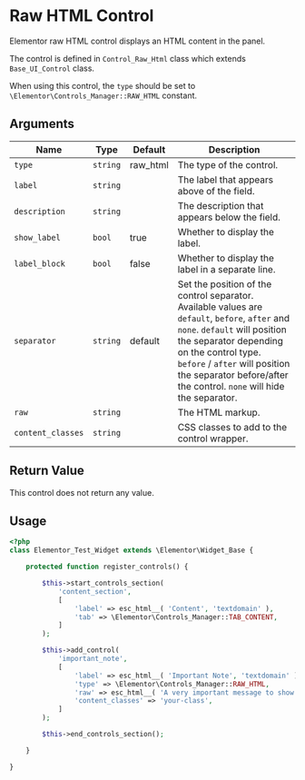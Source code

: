 # Raw HTML Control

Elementor raw HTML control displays an HTML content in the panel.

The control is defined in `Control_Raw_Html` class which extends `Base_UI_Control` class.

When using this control, the `type` should be set to `\Elementor\Controls_Manager::RAW_HTML` constant.

## Arguments

<table>
	<thead>
		<tr>
			<th>Name</th>
			<th>Type</th>
			<th>Default</th>
			<th>Description</th>
		</tr>
	</thead>
	<tbody>
		<tr>
			<td><code>type</code></td>
			<td><code>string</code></td>
			<td>raw_html</td>
			<td>The type of the control.</td>
		</tr>
		<tr>
			<td><code>label</code></td>
			<td><code>string</code></td>
			<td></td>
			<td>The label that appears above of the field.</td>
		</tr>
		<tr>
			<td><code>description</code></td>
			<td><code>string</code></td>
			<td></td>
			<td>The description that appears below the field.</td>
		</tr>
		<tr>
			<td><code>show_label</code></td>
			<td><code>bool</code></td>
			<td>true</td>
			<td>Whether to display the label.</td>
		</tr>
		<tr>
			<td><code>label_block</code></td>
			<td><code>bool</code></td>
			<td>false</td>
			<td>Whether to display the label in a separate line.</td>
		</tr>
		<tr>
			<td><code>separator</code></td>
			<td><code>string</code></td>
			<td>default</td>
			<td>Set the position of the control separator. Available values are <code>default</code>, <code>before</code>, <code>after</code> and <code>none</code>. <code>default</code> will position the separator depending on the control type. <code>before</code> / <code>after</code> will position the separator before/after the control. <code>none</code> will hide the separator.</td>
		</tr>
		<tr>
			<td><code>raw</code></td>
			<td><code>string</code></td>
			<td></td>
			<td>The HTML markup.</td>
		</tr>
		<tr>
			<td><code>content_classes</code></td>
			<td><code>string</code></td>
			<td></td>
			<td>CSS classes to add to the control wrapper.</td>
		</tr>
	</tbody>
</table>

## Return Value

This control does not return any value.

## Usage

```php {14-22}
<?php
class Elementor_Test_Widget extends \Elementor\Widget_Base {

	protected function register_controls() {

		$this->start_controls_section(
			'content_section',
			[
				'label' => esc_html__( 'Content', 'textdomain' ),
				'tab' => \Elementor\Controls_Manager::TAB_CONTENT,
			]
		);

		$this->add_control(
			'important_note',
			[
				'label' => esc_html__( 'Important Note', 'textdomain' ),
				'type' => \Elementor\Controls_Manager::RAW_HTML,
				'raw' => esc_html__( 'A very important message to show in the panel.', 'textdomain' ),
				'content_classes' => 'your-class',
			]
		);

		$this->end_controls_section();

	}

}
```
